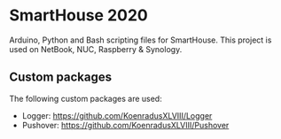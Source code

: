 # SmartHouse 2020

Arduino, Python and Bash scripting files for SmartHouse. This project is used on NetBook, NUC, Raspberry & Synology.

## Custom packages

The following custom packages are used:
- Logger: <https://github.com/KoenradusXLVIII/Logger>
- Pushover: <https://github.com/KoenradusXLVIII/Pushover>
